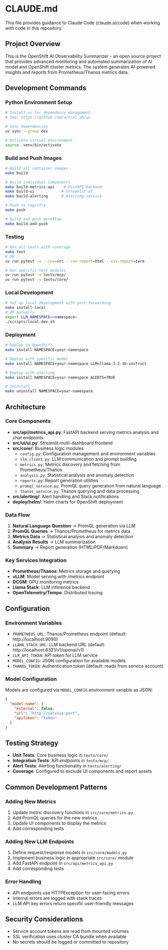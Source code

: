 # CLAUDE.md

This file provides guidance to Claude Code (claude.ai/code) when working with code in this repository.

## Project Overview

This is the OpenShift AI Observability Summarizer - an open source project that provides advanced monitoring and automated summarization of AI model and OpenShift cluster metrics. The system generates AI-powered insights and reports from Prometheus/Thanos metrics data.

## Development Commands

### Python Environment Setup
```bash
# Install uv for dependency management
# See: https://github.com/astral-sh/uv

# Sync dependencies
uv sync --group dev

# Activate virtual environment
source .venv/bin/activate
```

### Build and Push Images
```bash
# Build all container images
make build

# Build individual components
make build-metrics-api    # FastAPI backend
make build-ui            # Streamlit UI
make build-alerting      # Alerting service

# Push to registry
make push

# Build and push workflow
make build-and-push
```

### Testing
```bash
# Run all tests with coverage
make test
# OR
uv run pytest -v --cov=src --cov-report=html --cov-report=term

# Run specific test modules
uv run pytest -v tests/mcp/
uv run pytest -v tests/core/
```

### Local Development
```bash
# Set up local development with port-forwarding
make install-local
# OR manually
export LLM_NAMESPACE=<namespace>
./scripts/local-dev.sh
```

### Deployment
```bash
# Deploy to OpenShift
make install NAMESPACE=your-namespace

# Deploy with specific model
make install NAMESPACE=your-namespace LLM=llama-3-2-3b-instruct

# Deploy with alerting
make install NAMESPACE=your-namespace ALERTS=TRUE

# Uninstall
make uninstall NAMESPACE=your-namespace
```

## Architecture

### Core Components
- **src/api/metrics_api.py**: FastAPI backend serving metrics analysis and chat endpoints
- **src/ui/ui.py**: Streamlit multi-dashboard frontend
- **src/core/**: Business logic modules
  - `config.py`: Configuration management and environment variables
  - `llm_client.py`: LLM communication and prompt building
  - `metrics.py`: Metrics discovery and fetching from Prometheus/Thanos
  - `analysis.py`: Statistical analysis and anomaly detection
  - `reports.py`: Report generation utilities
  - `promql_service.py`: PromQL query generation from natural language
  - `thanos_service.py`: Thanos querying and data processing
- **src/alerting/**: Alert handling and Slack notifications
- **deploy/helm/**: Helm charts for OpenShift deployment

### Data Flow
1. **Natural Language Question** → PromQL generation via LLM
2. **PromQL Queries** → Thanos/Prometheus for metrics data
3. **Metrics Data** → Statistical analysis and anomaly detection
4. **Analysis Results** → LLM summarization
5. **Summary** → Report generation (HTML/PDF/Markdown)

### Key Services Integration
- **Prometheus/Thanos**: Metrics storage and querying
- **vLLM**: Model serving with /metrics endpoint
- **DCGM**: GPU monitoring metrics
- **Llama Stack**: LLM inference backend
- **OpenTelemetry/Tempo**: Distributed tracing

## Configuration

### Environment Variables
- `PROMETHEUS_URL`: Thanos/Prometheus endpoint (default: http://localhost:9090)
- `LLAMA_STACK_URL`: LLM backend URL (default: http://localhost:8321/v1/openai/v1)
- `LLM_API_TOKEN`: API token for LLM service
- `MODEL_CONFIG`: JSON configuration for available models
- `THANOS_TOKEN`: Authentication token (default: reads from service account)

### Model Configuration
Models are configured via `MODEL_CONFIG` environment variable as JSON:
```json
{
  "model-name": {
    "external": false,
    "url": "http://service:port",
    "apiToken": "token"
  }
}
```

## Testing Strategy

- **Unit Tests**: Core business logic in `tests/core/`
- **Integration Tests**: API endpoints in `tests/mcp/`
- **Alert Tests**: Alerting functionality in `tests/alerting/`
- **Coverage**: Configured to exclude UI components and report assets

## Common Development Patterns

### Adding New Metrics
1. Update metric discovery functions in `src/core/metrics.py`
2. Add PromQL queries for the new metrics
3. Update UI components to display the metrics
4. Add corresponding tests

### Adding New LLM Endpoints
1. Define request/response models in `src/core/models.py`
2. Implement business logic in appropriate `src/core/` module
3. Add FastAPI endpoint in `src/api/metrics_api.py`
4. Add corresponding tests

### Error Handling
- API endpoints use HTTPException for user-facing errors
- Internal errors are logged with stack traces
- LLM API key errors return specific user-friendly messages

## Security Considerations
- Service account tokens are read from mounted volumes
- SSL verification uses cluster CA bundle when available
- No secrets should be logged or committed to repository